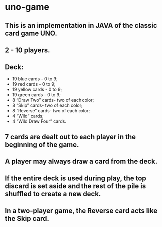 # uno-game
## This is an implementation in JAVA of the classic card game UNO.
## 2 - 10 players.
## Deck:
-	19 blue   cards - 0 to 9; 
-	19 red    cards - 0 to 9;
-	19 yellow cards - 0 to 9;
-	19 green  cards - 0 to 9;
-	8 “Draw Two” cards- two of each color;
-	8 “Skip” cards- two of each color;
-	8 “Reverse” cards- two of each color;
-	4 “Wild” cards;
-	4 “Wild Draw Four” cards.
## 7 cards are dealt out to each player in the beginning of the game.
## A player may always draw a card from the deck.
## If the entire deck is used during play, the top discard is set aside and the rest of the pile is shuffled to create a new deck.
## In a two-player game, the Reverse card acts like the Skip card.

